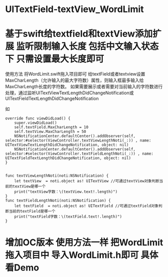 # UITextField-textView_WordLimit
基于swift给textfield和textView添加扩展 监听限制输入长度   包括中文输入状态下 只需设置最大长度即可
====================
使用方法
  将WordLimit.swift拖入项目即可
  给textField或者textview设置MaxCharLength（允许输入的最大字符数）属性，则输入框最多输入给MaxCharLength长度的字符数。
  如果需要展示或者需要对当前输入的字符数进行处理，通过监听UITextViewTextLengthDidChangeNotification或UITextFieldTextLengthDidChangeNotification
  
  如 
   
    override func viewDidLoad() {
        super.viewDidLoad()
        self.textField.MaxCharLength = 10
        self.textView.MaxCharLength = 50
        NSNotificationCenter.defaultCenter().addObserver(self, selector:#selector(ViewController.textViewLengthNoti(_:)) , name: UITextViewTextLengthDidChangeNotification, object: nil)
        NSNotificationCenter.defaultCenter().addObserver(self, selector:#selector(ViewController.textFieldLengthNoti(_:)) , name: UITextFieldTextLengthDidChangeNotification, object: nil)
    }
    
    
    func textViewLengthNoti(noti:NSNotification) {
        let textView  = noti.object as! UITextView //可通过textView对象判断当前的textView是哪一个
        print("textView字数：\(textView.text!.length)")
    }
    func textFieldLengthNoti(noti:NSNotification) {
        let textField  = noti.object as! UITextField //可通过textField对象判断当前的textField是哪一个
        print("textField字数：\(textField.text!.length)")
    }

增加OC版本 使用方法一样 把WordLimit拖入项目中 导入WordLimit.h即可 具体看Demo
=================